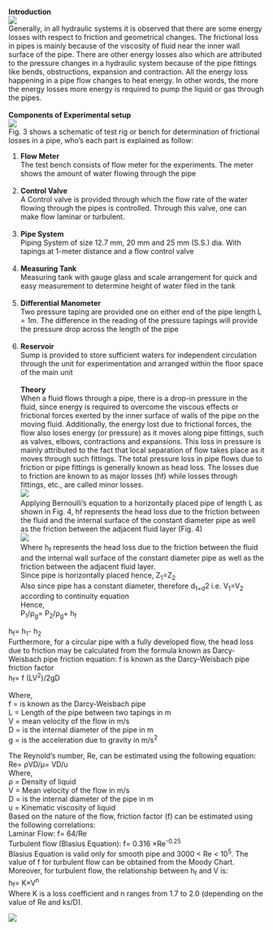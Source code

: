 <b><font style="6">Introduction</font></b><br>
<image src="images/image1.PNG"><br>
Generally, in all hydraulic systems it is observed that there are some energy losses with respect to friction and geometrical changes. The frictional loss in pipes is mainly because of the viscosity of fluid near the inner wall surface of the pipe. There are other energy losses also which are attributed to the pressure changes in a hydraulic system because of the pipe fittings like bends, obstructions, expansion and contraction. All the energy loss happening in a pipe flow changes to heat energy. In other words, the more the energy losses more energy is required to pump the liquid or gas through the pipes.<br><br>
<b><font style="6">Components of Experimental setup</font></b><br>
<image src="images/image2.png"><br>
Fig. 3 shows a schematic of test rig or bench for determination of frictional losses in a pipe, who’s each part is explained as follow: <br>
                    					
1. <b>Flow Meter</b><br>
The test bench consists of flow meter for the experiments. The meter shows the amount of water flowing through the pipe<br><br>
2. <b>Control Valve </b><br>
A Control valve is provided through which the flow rate of the water flowing through the pipes is controlled. Through this valve, one can make flow laminar or turbulent.<br><br>
3. <b>Pipe System </b><br>
Piping System of size 12.7 mm, 20 mm and 25 mm (S.S.) dia. With tapings at 1-meter distance and a flow control valve<br><br>
4. <b>Measuring Tank</b><br>
Measuring tank with gauge glass and scale arrangement for quick and easy measurement to determine height of water filed in the tank<br><br>
5. <b>Differential Manometer</b> <br>
Two pressure taping are provided one on either end of the pipe length L = 1m. The difference in the reading of the pressure tapings will provide the pressure drop across the length of the pipe<br><br>
6. <b>Reservoir</b> <br> 
Sump is provided to store sufficient waters for independent circulation through the unit for experimentation and arranged within the floor space of the main unit<br><br>
<b><font style="6">Theory</font></b><br>
When a fluid flows through a pipe, there is a drop-in pressure in the fluid, since energy is required to overcome the viscous effects or frictional forces exerted by the inner surface of walls of the pipe on the moving fluid. Additionally, the energy lost due to frictional forces, the flow also loses energy (or pressure) as it moves along pipe fittings, such as valves, elbows, contractions and expansions. This loss in pressure is mainly attributed to the fact that local separation of flow takes place as it moves through such fittings. The total pressure loss in pipe flows due to friction or pipe fittings is generally known as head loss. The losses due to friction are known to as major losses (hf) while losses through fittings, etc., are called minor losses.<br> 
<image src="images/image3.png"><br>
Applying Bernoulli’s equation to a horizontally placed pipe of length L as shown in Fig. 4, hf represents the head loss due to the friction between the fluid and the internal surface of the constant diameter pipe as well as the friction between the adjacent fluid layer (Fig. 4)<br>
<image src="images/image4.png"><br>
Where h<sub>f</sub> represents the head loss due to the friction between the fluid and the internal wall surface of the constant diameter pipe as well as the friction between the adjacent fluid layer. <br>
Since pipe is horizontally placed hence,   Z<sub>1</sub>=Z<sub>2</sub><br>
Also since pipe has a constant diameter, therefore d<sub>1=d</sub>2 i.e. V<sub>1</sub>=V<sub>2</sub> according to continuity equation<br>
Hence, <br>
P<sub>1</sub>/ρ<sub>g</sub>=  P<sub>2</sub>/ρ<sub>g</sub>+ h<sub>f</sub><br>

h<sub>f</sub>= h<sub>1</sub>- h<sub>2</sub><br>
Furthermore, for a circular pipe with a fully developed flow, the head loss due to friction may be calculated from the formula known as Darcy-Weisbach pipe friction equation: f is known as the Darcy-Weisbach pipe friction factor<br>
h<sub>f</sub>= f (LV<sup>2</sup>)/2gD<br>

Where, <br>
f = is known as the Darcy-Weisbach pipe<br>
L = Length of the pipe between two tapings in m<br>
V = mean velocity of the flow in m/s<br>
D = is the internal diameter of the pipe in m<br>
g = is the acceleration due to gravity in m/s<sup>2</sup><br>

The Reynold’s number, Re, can be estimated using the following equation:<br>
Re=  ρVD/μ=  VD/υ<br>
Where,<br>
ρ = Density of liquid<br>
V = Mean velocity of the flow in m/s<br>
D = is the internal diameter of the pipe in m<br>
υ = Kinematic viscosity of liquid<br>
Based on the nature of the flow, friction factor (f) can be estimated using the following correlations:<br>
Laminar Flow:                              			     f=  64/Re<br>
Turbulent flow (Blasius Equation):                              f= 0.316 ×Re<sup>-0.25</sup><br>
Blasius Equation is valid only for smooth pipe and 3000 < Re < 10<sup>5</sup>. The value of f for turbulent flow can be obtained from the Moody Chart. Moreover, for turbulent flow, the relationship between h<sub>f</sub> and V is:<br>
h<sub>f</sub>= K×V<sup>n</sup><br>
Where K is a loss coefficient and n ranges from 1.7 to 2.0 (depending on the value of Re and ks/D).  

<image src="images/image8.png"><br>

